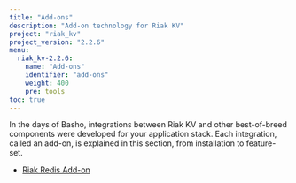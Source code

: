```yaml
---
title: "Add-ons"
description: "Add-on technology for Riak KV"
project: "riak_kv"
project_version: "2.2.6"
menu:
  riak_kv-2.2.6:
    name: "Add-ons"
    identifier: "add-ons"
    weight: 400
    pre: tools
toc: true
---
```




In the days of Basho, integrations between Riak KV and other best-of-breed components were developed for your application stack. Each integration, called an add-on, is explained in this section, from installation to feature-set.

* [Riak Redis Add-on]({{<baseurl>}}riak/kv/2.2.6/add-ons/redis/)
